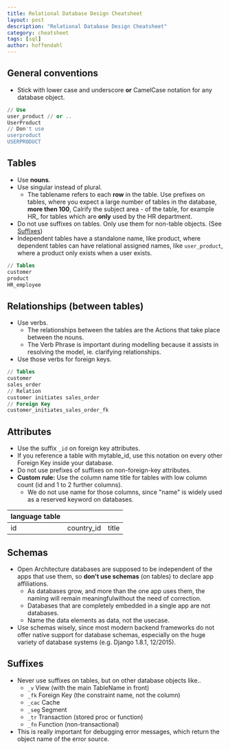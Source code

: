 ```yaml
---
title: Relational Database Design Cheatsheet
layout: post
description: "Relational Database Design Cheatsheet"
category: cheatsheet
tags: [sql]
author: hoffendahl
---
```


## General conventions

* Stick with lower case and underscore **or** CamelCase notation for any database object.
    
```sql
// Use
user_product // or ..
UserProduct
// Don't use
userproduct
USERPRODUCT
```

## Tables

- Use **nouns**.
- Use singular instead of plural.
    + The tablename refers to each **row** in the table.
Use prefixes on tables, where you expect a large number of tables in the database, **more then 100**, Calrify the subject area - of the table, for example HR_ for tables which are **only** used by the HR department.
- Do not use suffixes on tables. Only use them for non-table objects. (See [Suffixes](#Suffixes))
- Independent tables have a standalone name, like product, where dependent tables can have relational assigned names, like `user_product`, where a product only exists when a user exists.

```sql
// Tables
customer
product
HR_employee
```

## Relationships (between tables)

- Use verbs.
    + The relationships between the tables are the Actions that take place between the nouns.
    + The Verb Phrase is important during modelling because it assists in resolving the model, ie. clarifying relationships.
- Use those verbs for foreign keys.

```sql
// Tables
customer
sales_order
// Relation
customer initiates sales_order
// Foreign Key
customer_initiates_sales_order_fk
```

## Attributes

- Use the suffix `_id` on foreign key attributes.
- If you reference a table with mytable_id, use this notation on every other Foreign Key inside your database.
- Do not use prefixes of suffixes on non-foreign-key attributes.
- **Custom rule:** Use the column name title for tables with low column count (id and 1 to 2 further columns).
    + We do not use name for those columns, since "name" is widely used as a reserved keyword on databases. 

| language table | ||
|---|---|---|
|id | country_id | title |


## Schemas

- Open Architecture databases are supposed to be independent of the apps that use them, so **don't use schemas** (on tables) to declare app affiliations.
    + As databases grow, and more than the one app uses them, the naming will remain meaningfulwithout the need of correction.
    + Databases that are completely embedded in a single app are not databases.
    + Name the data elements as data, not the usecase.
- Use schemas wisely, since most modern backend frameworks do not offer native support for database schemas, especially on the huge variety of database systems (e.g. Django 1.8.1, 12/2015).

## Suffixes

- Never use suffixes on tables, but on other database objects like..
    + `_v` View (with the main TableName in front)
    + `_fk` Foreign Key (the constraint name, not the column)
    + `_cac` Cache
    + `_seg` Segment
    + `_tr` Transaction (stored proc or function)
    + `_fn` Function (non-transactional)
- This is really important for debugging error messages, which return the object name of the error source.
